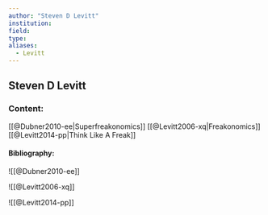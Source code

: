 ```yaml
---
author: "Steven D Levitt"
institution:
field:
type:
aliases:
  - Levitt
---
```


## Steven D Levitt

### Content:
[[@Dubner2010-ee|Superfreakonomics]]
[[@Levitt2006-xq|Freakonomics]]
[[@Levitt2014-pp|Think Like A Freak]]

#### Bibliography:

![[@Dubner2010-ee]]

![[@Levitt2006-xq]]

![[@Levitt2014-pp]]